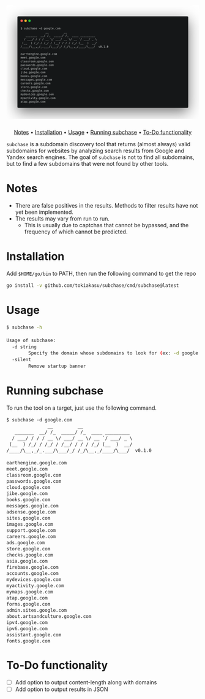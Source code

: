 <h1 align="center">
  <img src="static/terminal.png" alt="terminal" width="900px">
  <br>
</h1>

<p align="center">
  <a href="#notes">Notes</a> •
  <a href="#installation">Installation</a> •
  <a href="#usage">Usage</a> •
  <a href="#running-subchase">Running subchase</a> •
  <a href="#to-do-functionality">To-Do functionality</a>
</p>

`subchase` is a subdomain discovery tool that returns (almost always) valid subdomains for websites by analyzing search results from Google and Yandex search engines. The goal of `subchase` is not to find all subdomains, but to find a few subdomains that were not found by other tools.

# Notes

- There are false positives in the results. Methods to filter results have not yet been implemented.
- The results may vary from run to run.
    - This is usually due to captchas that cannot be bypassed, and the frequency of which cannot be predicted.

# Installation

Add `$HOME/go/bin` to PATH, then run the following command to get the repo

```sh
go install -v github.com/tokiakasu/subchase/cmd/subchase@latest
```

# Usage

```sh
$ subchase -h

Usage of subchase:
  -d string
        Specify the domain whose subdomains to look for (ex: -d google.com)
  -silent
        Remove startup banner
```

# Running subchase

To run the tool on a target, just use the following command.

```console
$ subchase -d google.com
               __         __
   _______  __/ /_  _____/ /_  ____ _________
  / ___/ / / / __ \/ ___/ __ \/ __ `/ ___/ _ \  
 (__  ) /_/ / /_/ / /__/ / / / /_/ (__  )  __/
/____/\__,_/_.___/\___/_/ /_/\__,_/____/\___/  v0.1.0

earthengine.google.com
meet.google.com
classroom.google.com
passwords.google.com
cloud.google.com
jibe.google.com
books.google.com
messages.google.com
adsense.google.com
sites.google.com
images.google.com
support.google.com
careers.google.com
ads.google.com
store.google.com
checks.google.com
asia.google.com
firebase.google.com
accounts.google.com
mydevices.google.com
myactivity.google.com
mymaps.google.com
atap.google.com
forms.google.com
admin.sites.google.com
about.artsandculture.google.com
ipv4.google.com
ipv6.google.com
assistant.google.com
fonts.google.com
```

# To-Do functionality

- [ ] Add option to output content-length along with domains
- [ ] Add option to output results in JSON
